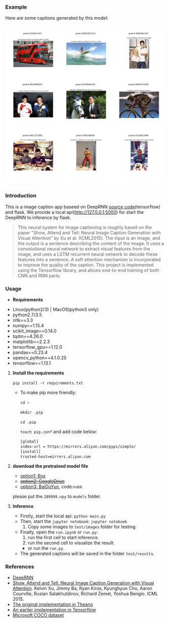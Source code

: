 ### Example
Here are some captions generated by this model:

![examples](result.jpg)
### Introduction
This is a image caption app baseed on DeepRNN [source code](https://github.com/DeepRNN/image_captioning)(tensorflow) and flask. We provide a local api(http://127.0.0.1:5000) for start the DeepRNN to inference by flask.

> This neural system for image captioning is roughly based on the paper "Show, Attend and Tell: Neural Image Caption Generation with Visual Attention" by Xu et al. (ICML2015). The input is an image, and the output is a sentence describing the content of the image. It uses a convolutional neural network to extract visual features from the image, and uses a LSTM recurrent neural network to decode these features into a sentence. A soft attention mechanism is incorporated to improve the quality of the caption. This project is implemented using the Tensorflow library, and allows end-to-end training of both CNN and RNN parts.

### Usage

* **Requirements**
- Linux(python2/3) | MacOS(python3 only)
- python2.7/3.5
- nltk==3.3
- numpy==1.15.4
- scikit_image==0.14.0
- tqdm==4.26.0
- matplotlib==2.2.3
- tensorflow_gpu==1.12.0
- pandas==0.23.4
- opencv_python==4.1.0.25
- tensorflow==1.13.1

1. **Install the requirements**

    `pip install -r requirements.txt`
    
    - To make pip more friendly:
    
        `cd ~`

        `mkdir .pip`

        `cd .pip`

        `touch pip.conf` and add code below:
        ``` 
        [global]
        index-url = https://mirrors.aliyun.com/pypi/simple/
        [install]
        trusted-host=mirrors.aliyun.com
        ```
    
2. **download the pretrained model file**
    - [option1: Box](https://app.box.com/s/xuigzzaqfbpnf76t295h109ey9po5t8p)
    - ~~[option2: GoogleDrive]()~~
    - [option3: BaiDuYun](https://pan.baidu.com/s/1IVQjxy6kU5XmQ1FpW6Ljow), code:`nubk`
    
    please put the `289999.npy` to `models` folder.
    
3. **Inference**
    * Firstly, start the local api:
        `python main.py`
    * Then, start the `jupyter notebook`:
        `jupyter notebook`
        1. Copy some images to `test/images` folder for testing.
    * Finally, open the `run.ipynb` or `run.py`: 
        1. run the first cell to start inference.
        2. run the second cell to visualize the result.
        - or run the `run.py`. 
    * The generated captions will be saved in the folder `test/results`.

### References
* [DeepRNN](https://github.com/DeepRNN/image_captioning)
* [Show, Attend and Tell: Neural Image Caption Generation with Visual Attention](https://arxiv.org/abs/1502.03044). Kelvin Xu, Jimmy Ba, Ryan Kiros, Kyunghyun Cho, Aaron Courville, Ruslan Salakhutdinov, Richard Zemel, Yoshua Bengio. ICML 2015.
* [The original implementation in Theano](https://github.com/kelvinxu/arctic-captions)
* [An earlier implementation in Tensorflow](https://github.com/jazzsaxmafia/show_attend_and_tell.tensorflow)
* [Microsoft COCO dataset](http://mscoco.org/)
